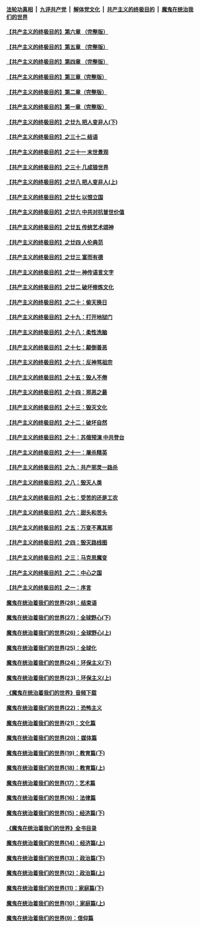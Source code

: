 ####  [法轮功真相](../../../../basic/blob/master/README.md?t=07100702) &nbsp;|&nbsp; [九评共产党](../../../../9ping.md/blob/master/README.md?t=07100702) &nbsp;|&nbsp; [解体党文化](../../../../jtdwh.md/blob/master/README.md?t=07100702)  &nbsp;|&nbsp; [共产主义的终极目的](../../../../gczydzjmd.md/blob/master/README.md?t=07100702) &nbsp;|&nbsp; [魔鬼在统治我们的世界](../../../../mgztzwmdsj.md/blob/master/README.md?t=07100702) 

#### [【共产主义的终极目的】第六章 （完整版）](../pages/nsc422/n11428913.md?t=07100702) 

#### [【共产主义的终极目的】第五章 （完整版）](../pages/nsc422/n11428912.md?t=07100702) 

#### [【共产主义的终极目的】第四章 （完整版）](../pages/nsc422/n11428907.md?t=07100702) 

#### [【共产主义的终极目的】第三章（完整版）](../pages/nsc422/n11428848.md?t=07100702) 

#### [【共产主义的终极目的】第二章（完整版）](../pages/nsc422/n11428831.md?t=07100702) 

#### [【共产主义的终极目的】第一章（完整版）](../pages/nsc422/n11417651.md?t=07100702) 

#### [【共产主义的终极目的】之廿九 把人变非人(下)](../pages/nsc422/n11344140.md?t=07100702) 

#### [【共产主义的终极目的】之三十二 结语](../pages/nsc422/n11360535.md?t=07100702) 

#### [【共产主义的终极目的】之三十一 末世景观](../pages/nsc422/n11351129.md?t=07100702) 

#### [【共产主义的终极目的】之三十 几成狼世界](../pages/nsc422/n11348280.md?t=07100702) 

#### [【共产主义的终极目的】之廿八 把人变非人(上)](../pages/nsc422/n11340492.md?t=07100702) 

#### [【共产主义的终极目的】之廿七 以恨立国](../pages/nsc422/n11336944.md?t=07100702) 

#### [【共产主义的终极目的】之廿六 中共对抗普世价值](../pages/nsc422/n11324785.md?t=07100702) 

#### [【共产主义的终极目的】之廿五 传统艺术颂神](../pages/nsc422/n11296396.md?t=07100702) 

#### [【共产主义的终极目的】之廿四 人伦典范](../pages/nsc422/n11296397.md?t=07100702) 

#### [【共产主义的终极目的】之廿三 富而有德](../pages/nsc422/n11283598.md?t=07100702) 

#### [【共产主义的终极目的】之廿一 神传语言文字](../pages/nsc422/n11263265.md?t=07100702) 

#### [【共产主义的终极目的】之廿二 破坏修炼文化](../pages/nsc422/n11245728.md?t=07100702) 

#### [【共产主义的终极目的】之二十：偷天换日](../pages/nsc422/n11238846.md?t=07100702) 

#### [【共产主义的终极目的】之十九：打开地狱门](../pages/nsc422/n11206376.md?t=07100702) 

#### [【共产主义的终极目的】之十八：柔性洗脑](../pages/nsc422/n11199994.md?t=07100702) 

#### [【共产主义的终极目的】之十七：颠倒善恶](../pages/nsc422/n11179782.md?t=07100702) 

#### [【共产主义的终极目的】之十六：反神骂祖宗](../pages/nsc422/n11166798.md?t=07100702) 

#### [【共产主义的终极目的】之十五：毁人不倦](../pages/nsc422/n11166792.md?t=07100702) 

#### [【共产主义的终极目的】之十四：邪恶之最](../pages/nsc422/n11150249.md?t=07100702) 

#### [【共产主义的终极目的】之十三：毁灭文化](../pages/nsc422/n11135227.md?t=07100702) 

#### [【共产主义的终极目的】之十二：破坏自然](../pages/nsc422/n11135214.md?t=07100702) 

#### [【共产主义的终极目的】之十：苏俄预演 中共登台](../pages/nsc422/n11118424.md?t=07100702) 

#### [【共产主义的终极目的】之十一：屠杀精英](../pages/nsc422/n11118442.md?t=07100702) 

#### [【共产主义的终极目的】之九：共产邪灵一路杀](../pages/nsc422/n11114139.md?t=07100702) 

#### [【共产主义的终极目的】之八：毁灭人类](../pages/nsc422/n11108503.md?t=07100702) 

#### [【共产主义的终极目的】之七：受苦的还是工农](../pages/nsc422/n11101809.md?t=07100702) 

#### [【共产主义的终极目的】之六：甜头和苦头](../pages/nsc422/n11096971.md?t=07100702) 

#### [【共产主义的终极目的】之五：万变不离其邪](../pages/nsc422/n11091285.md?t=07100702) 

#### [【共产主义的终极目的】之四：毁灭路线图](../pages/nsc422/n11086284.md?t=07100702) 

#### [【共产主义的终极目的】之三：马克思魔变](../pages/nsc422/n11061941.md?t=07100702) 

#### [【共产主义的终极目的】之二：中心之国](../pages/nsc422/n11047728.md?t=07100702) 

#### [【共产主义的终极目的】之一：序言](../pages/nsc422/n11086077.md?t=07100702) 

#### [魔鬼在统治着我们的世界(28)：结束语](../pages/nsc422/n10936246.md?t=07100702) 

#### [魔鬼在统治着我们的世界(27)：全球野心(下)](../pages/nsc422/n10928319.md?t=07100702) 

#### [魔鬼在统治着我们的世界(26)：全球野心(上)](../pages/nsc422/n10900318.md?t=07100702) 

#### [魔鬼在统治着我们的世界(25)：全球化](../pages/nsc422/n10788205.md?t=07100702) 

#### [魔鬼在统治着我们的世界(24)：环保主义(下)](../pages/nsc422/n10695307.md?t=07100702) 

#### [魔鬼在统治着我们的世界(23)：环保主义(上)](../pages/nsc422/n10688613.md?t=07100702) 

#### [《魔鬼在统治着我们的世界》音频下载](../pages/nsc422/n10635553.md?t=07100702) 

#### [魔鬼在统治着我们的世界(22)：恐怖主义](../pages/nsc422/n10614727.md?t=07100702) 

#### [魔鬼在统治着我们的世界(21)：文化篇](../pages/nsc422/n10597706.md?t=07100702) 

#### [魔鬼在统治着我们的世界(20)：媒体篇](../pages/nsc422/n10586579.md?t=07100702) 

#### [魔鬼在统治着我们的世界(19)：教育篇(下)](../pages/nsc422/n10564808.md?t=07100702) 

#### [魔鬼在统治着我们的世界(18)：教育篇(上)](../pages/nsc422/n10526970.md?t=07100702) 

#### [魔鬼在统治着我们的世界(17)：艺术篇](../pages/nsc422/n10499093.md?t=07100702) 

#### [魔鬼在统治着我们的世界(16)：法律篇](../pages/nsc422/n10485969.md?t=07100702) 

#### [魔鬼在统治着我们的世界(15)：经济篇(下)](../pages/nsc422/n10469975.md?t=07100702) 

#### [《魔鬼在统治着我们的世界》全书目录](../pages/nsc422/n10464261.md?t=07100702) 

#### [魔鬼在统治着我们的世界(14)：经济篇(上)](../pages/nsc422/n10457370.md?t=07100702) 

#### [魔鬼在统治着我们的世界(13)：政治篇(下)](../pages/nsc422/n10448270.md?t=07100702) 

#### [魔鬼在统治着我们的世界(12)：政治篇(上)](../pages/nsc422/n10444576.md?t=07100702) 

#### [魔鬼在统治着我们的世界(11)：家庭篇(下)](../pages/nsc422/n10440961.md?t=07100702) 

#### [魔鬼在统治着我们的世界(10)：家庭篇(上)](../pages/nsc422/n10435448.md?t=07100702) 

#### [魔鬼在统治着我们的世界(9)：信仰篇](../pages/nsc422/n10432159.md?t=07100702) 

